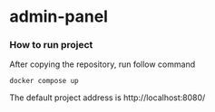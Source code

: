 # admin-panel

### How to run project
After copying the repository, run follow command
```
docker compose up
```
The default project address is http://localhost:8080/

